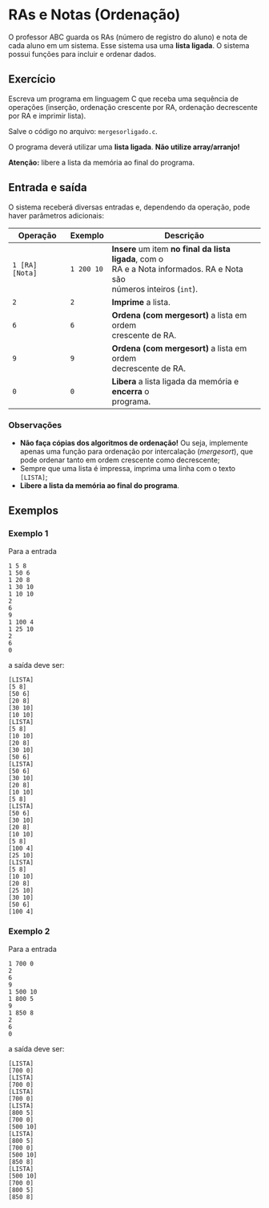 # RAs e Notas (Ordenação)

O professor ABC guarda os RAs (número de registro do aluno) e nota de cada
aluno em um sistema. Esse sistema usa uma **lista ligada**. O sistema possui 
funções para incluir e ordenar dados.

## Exercício

Escreva um programa em linguagem C que receba uma sequência de operações 
(inserção, ordenação crescente por RA, ordenação decrescente por RA
e imprimir lista).

Salve o código no arquivo: `mergesorligado.c`. 

O programa deverá utilizar uma **lista ligada**.
**Não utilize array/arranjo!**

**Atenção:** libere a lista da memória ao final do programa.

## Entrada e saída

O sistema receberá diversas entradas e, dependendo da operação, pode haver
parâmetros adicionais:

<table>
  <thead>
    <th>Operação</th>
    <th>Exemplo</th>
    <th>Descrição</th>
  </thead>
  <tbody>
    <tr>
      <td><code>1 [RA] [Nota]</code></td>
      <td><code>1 200 10</code></td>
      <td>
        <b>Insere</b> um item <b>no final da lista ligada</b>, com o
        <br>
        RA e a Nota informados. RA e Nota são
        <br>
        números inteiros (<code>int</code>).
      </td>
    </tr>
    <tr>
      <td><code>2</code></td>
      <td><code>2</code></td>
      <td>
        <b>Imprime</b> a lista.
      </td>
    </tr>
    <tr>
      <td><code>6</code></td>
      <td><code>6</code></td>
      <td>
        <b>Ordena (com mergesort)</b> a lista em ordem
        <br>
        crescente de RA.
      </td>
    </tr>
    <tr>
      <td><code>9</code></td>
      <td><code>9</code></td>
      <td>
        <b>Ordena (com mergesort)</b> a lista em ordem
        <br>
        decrescente de RA.
      </td>
    </tr>
    <tr>
      <td><code>0</code></td>
      <td><code>0</code></td>
      <td>
        <b>Libera</b> a lista ligada da memória e <b>encerra</b> o
        <br>
        programa.
      </td>
    </tr>
  </tbody>
</table>

### Observações

- **Não faça cópias dos algoritmos de ordenação!** Ou seja, implemente
apenas uma função para ordenação por intercalação (*mergesort*), que pode
ordenar tanto em ordem crescente como decrescente;
- Sempre que uma lista é impressa, imprima uma linha com o texto `[LISTA]`;
- **Libere a lista da memória ao final do programa**.

## Exemplos

### Exemplo 1

Para a entrada

    1 5 8
    1 50 6
    1 20 8
    1 30 10
    1 10 10
    2
    6
    9
    1 100 4
    1 25 10
    2
    6
    0

a saída deve ser:

    [LISTA]
    [5 8]
    [50 6]
    [20 8]
    [30 10]
    [10 10]
    [LISTA]
    [5 8]
    [10 10]
    [20 8]
    [30 10]
    [50 6]
    [LISTA]
    [50 6]
    [30 10]
    [20 8]
    [10 10]
    [5 8]
    [LISTA]
    [50 6]
    [30 10]
    [20 8]
    [10 10]
    [5 8]
    [100 4]
    [25 10]
    [LISTA]
    [5 8]
    [10 10]
    [20 8]
    [25 10]
    [30 10]
    [50 6]
    [100 4]


### Exemplo 2

Para a entrada

    1 700 0
    2
    6
    9
    1 500 10
    1 800 5
    9
    1 850 8
    2
    6
    0

a saída deve ser:

    [LISTA]
    [700 0]
    [LISTA]
    [700 0]
    [LISTA]
    [700 0]
    [LISTA]
    [800 5]
    [700 0]
    [500 10]
    [LISTA]
    [800 5]
    [700 0]
    [500 10]
    [850 8]
    [LISTA]
    [500 10]
    [700 0]
    [800 5]
    [850 8]
